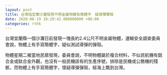 ```yaml
---
layout: post
title: 台灣指宜蘭沙灘發現不明金屬物體有簡體字　疑導彈彈殼
date: 2020-06-19 10:29:42.000000000 +08:00
categories: rthk
---
```


台灣宜蘭縣一個沙灘日前發現一塊長約2.4公尺不明金屬物體，運輸安全調查委員會說，物體上有手寫簡體字，疑似測試導彈的彈殼。

物體星期二被當地民眾發現，委員會說，不明物體屬於複合材料，不似民航機有鋁合金或鈦合金外觀，也沒有一般民機該有的生產序號，排除是民機或公務機的殘骸，而物體上有手寫簡體字，懷疑導彈彈殼，經海上飄到台灣。
